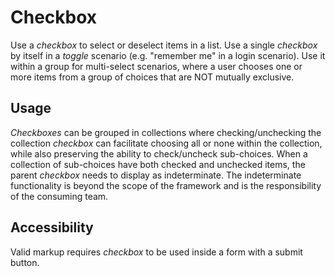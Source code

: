 # Checkbox
Use a *checkbox* to select or deselect items in a list. Use a single *checkbox* by itself in a *toggle* scenario (e.g. "remember me" in a login scenario). Use it within a group for multi-select scenarios, where a user chooses one or more items from a group of choices that are NOT mutually exclusive.

## Usage
*Checkboxes* can be grouped in collections where checking/unchecking the collection *checkbox* can facilitate choosing all or none within the collection, while also preserving the ability to check/uncheck sub-choices. When a collection of sub-choices have both checked and unchecked items, the parent *checkbox* needs to display as indeterminate. The indeterminate functionality is beyond the scope of the framework and is the responsibility of the consuming team.

## Accessibility
Valid markup requires *checkbox* to be used inside a form with a submit button.